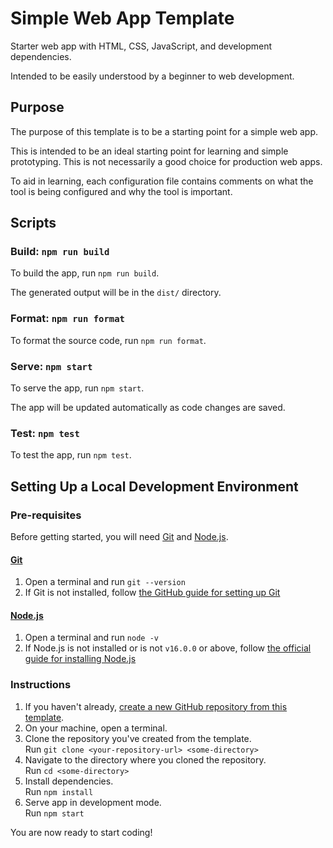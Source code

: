 # Simple Web App Template

Starter web app with HTML, CSS, JavaScript, and development dependencies.

Intended to be easily understood by a beginner to web development.

## Purpose

The purpose of this template is to be a starting point for a simple web app.

This is intended to be an ideal starting point for learning and simple prototyping.
This is not necessarily a good choice for production web apps.

To aid in learning, each configuration file contains
comments on what the tool is being configured and why the tool is important.

## Scripts

### Build: `npm run build`

To build the app, run `npm run build`.

The generated output will be in the `dist/` directory.

### Format: `npm run format`

To format the source code, run `npm run format`.

### Serve: `npm start`

To serve the app, run `npm start`.

The app will be updated automatically as code changes are saved.

### Test: `npm test`

To test the app, run `npm test`.

## Setting Up a Local Development Environment

### Pre-requisites

Before getting started, you will need [Git] and [Node.js].

#### [Git]

1. Open a terminal and run `git --version`
1. If Git is not installed, follow
   [the GitHub guide for setting up Git][github_docs_git]

#### [Node.js]

1. Open a terminal and run `node -v`
1. If Node.js is not installed or is not `v16.0.0` or above, follow
   [the official guide for installing Node.js][node_docs_install]

### Instructions

1. If you haven't already, [create a new GitHub repository from this template][generate].
1. On your machine, open a terminal.
1. Clone the repository you've created from the template.\
   Run `git clone <your-repository-url> <some-directory>`
1. Navigate to the directory where you cloned the repository.\
   Run `cd <some-directory>`
1. Install dependencies.\
   Run `npm install`
1. Serve app in development mode.\
   Run `npm start`

You are now ready to start coding!

[babel]: https://babeljs.io/
[generate]: https://github.com/utori-dev/template-vanilla-web-app/generate
[git]: https://git-scm.com/
[github_docs_git]: https://docs.github.com/en/get-started/quickstart/set-up-git
[node.js]: https://nodejs.org/
[node_docs_install]: https://nodejs.dev/learn/how-to-install-nodejs
